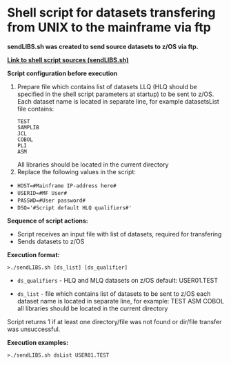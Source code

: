 # Shell script for datasets transfering from UNIX to the mainframe via ftp

**sendLIBS.sh was created to send source datasets to z/OS via ftp.**

[**Link to shell script sources (sendLIBS.sh)**](https://github.com/IBA-mainframe-dev/Global-Repository-for-Mainframe-Developers/blob/master/zOS%20System%20operating/zOS%20DevOps%20Scripts/Shell%20script%20for%20datasets%20transfering%20from%20UNIX%20to%20the%20mainframe%20via%20ftp/sendLIBS.sh)

**Script configuration before execution**
1. Prepare file which contains list of datasets LLQ (HLQ should be specified in the shell script parameters at startup) to be sent to z/OS. 
   Each dataset name is located in separate line, for example datasetsList file contains:
   ```
   TEST
   SAMPLIB
   JCL
   COBOL
   PLI
   ASM
   ```
   All libraries should be located in the current directory 
2. Replace the following values in the script:
* `HOST=#Mainframe IP-address here#`
* `USERID=#MF User#`
* `PASSWD=#User password#`
* `DSQ='#Script default HLQ qualifiers#'`

**Sequence of script actions:**
* Script receives an input file with list of datasets, required for transfering
* Sends datasets to z/OS

**Execution format:**
```
>./sendLIBS.sh [ds_list] [ds_qualifier] 
```
* `ds_qualifiers` - HLQ and MLQ datasets on z/OS
                          default: USER01.TEST

* `ds_list` - file which contains list of datasets to be sent to z/OS
                          each dataset name is located in separate line, for example:
                             TEST
                             ASM
                             COBOL
                          all libraries should be located in the current directory 


Script returns 1 if at least one directory/file was not found or dir/file transfer was unsuccessful.

**Execution examples:**
```
>./sendLIBS.sh dsList USER01.TEST
```